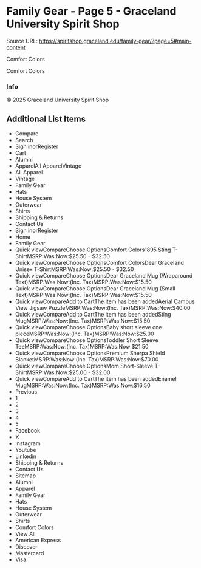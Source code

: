 # Family Gear - Page 5 - Graceland University Spirit Shop

Source URL: https://spiritshop.graceland.edu/family-gear/?page=5#main-content

Comfort Colors

Comfort Colors

### Info

© 2025 Graceland University Spirit Shop


## Additional List Items

- Compare
- Search
- Sign inorRegister
- Cart
- Alumni
- ApparelAll ApparelVintage
- All Apparel
- Vintage
- Family Gear
- Hats
- House System
- Outerwear
- Shirts
- Shipping & Returns
- Contact Us
- Sign inorRegister
- Home
- Family Gear
- Quick viewCompareChoose OptionsComfort Colors1895 Sting T-ShirtMSRP:Was:Now:$25.50 - $32.50
- Quick viewCompareChoose OptionsComfort ColorsDear Graceland Unisex T-ShirtMSRP:Was:Now:$25.50 - $32.50
- Quick viewCompareChoose OptionsDear Graceland Mug (Wraparound Text)MSRP:Was:Now:(Inc. Tax)MSRP:Was:Now:$15.50
- Quick viewCompareChoose OptionsDear Graceland Mug (Small Text)MSRP:Was:Now:(Inc. Tax)MSRP:Was:Now:$15.50
- Quick viewCompareAdd to CartThe item has been addedAerial Campus View Jigsaw PuzzleMSRP:Was:Now:(Inc. Tax)MSRP:Was:Now:$40.00
- Quick viewCompareAdd to CartThe item has been addedSting MugMSRP:Was:Now:(Inc. Tax)MSRP:Was:Now:$15.50
- Quick viewCompareChoose OptionsBaby short sleeve one pieceMSRP:Was:Now:(Inc. Tax)MSRP:Was:Now:$25.00
- Quick viewCompareChoose OptionsToddler Short Sleeve TeeMSRP:Was:Now:(Inc. Tax)MSRP:Was:Now:$21.50
- Quick viewCompareChoose OptionsPremium Sherpa Shield BlanketMSRP:Was:Now:(Inc. Tax)MSRP:Was:Now:$70.00
- Quick viewCompareChoose OptionsMom Short-Sleeve T-ShirtMSRP:Was:Now:$25.00 - $32.00
- Quick viewCompareAdd to CartThe item has been addedEnamel MugMSRP:Was:Now:(Inc. Tax)MSRP:Was:Now:$16.50
- Previous
- 1
- 2
- 3
- 4
- 5
- Facebook
- X
- Instagram
- Youtube
- Linkedin
- Shipping & Returns
- Contact Us
- Sitemap
- Alumni
- Apparel
- Family Gear
- Hats
- House System
- Outerwear
- Shirts
- Comfort Colors
- View All
- American Express
- Discover
- Mastercard
- Visa
